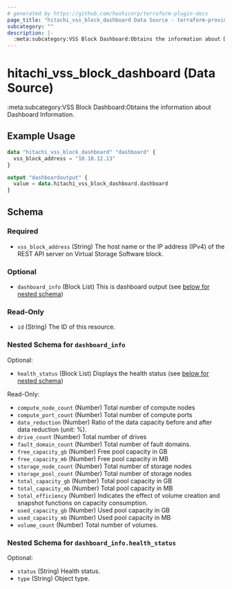 ```yaml
---
# generated by https://github.com/hashicorp/terraform-plugin-docs
page_title: "hitachi_vss_block_dashboard Data Source - terraform-provider-hitachi"
subcategory: ""
description: |-
  :meta:subcategory:VSS Block Dashboard:Obtains the information about Dashboard Information.
---
```


# hitachi_vss_block_dashboard (Data Source)

:meta:subcategory:VSS Block Dashboard:Obtains the information about Dashboard Information.

## Example Usage

```terraform
data "hitachi_vss_block_dashboard" "dashboard" {
  vss_block_address = "10.10.12.13"
}

output "dashboardoutput" {
  value = data.hitachi_vss_block_dashboard.dashboard
}
```

<!-- schema generated by tfplugindocs -->
## Schema

### Required

- `vss_block_address` (String) The host name or the IP address (IPv4) of the REST API server on Virtual Storage Software block.

### Optional

- `dashboard_info` (Block List) This is dashboard output (see [below for nested schema](#nestedblock--dashboard_info))

### Read-Only

- `id` (String) The ID of this resource.

<a id="nestedblock--dashboard_info"></a>
### Nested Schema for `dashboard_info`

Optional:

- `health_status` (Block List) Displays the health status (see [below for nested schema](#nestedblock--dashboard_info--health_status))

Read-Only:

- `compute_node_count` (Number) Total number of compute nodes
- `compute_port_count` (Number) Total number of compute ports
- `data_reduction` (Number) Ratio of the data capacity before and after data reduction (unit: %).
- `drive_count` (Number) Total number of drives
- `fault_domain_count` (Number) Total number of fault domains.
- `free_capacity_gb` (Number) Free pool capacity in GB
- `free_capacity_mb` (Number) Free pool capacity in MB
- `storage_node_count` (Number) Total number of storage nodes
- `storage_pool_count` (Number) Total number of storage nodes
- `total_capacity_gb` (Number) Total pool capacity in GB
- `total_capacity_mb` (Number) Total pool capacity in MB
- `total_efficiency` (Number) Indicates the effect of volume creation and snapshot functions on capacity consumption.
- `used_capacity_gb` (Number) Used pool capacity in GB
- `used_capacity_mb` (Number) Used pool capacity in MB
- `volume_count` (Number) Total number of volumes.

<a id="nestedblock--dashboard_info--health_status"></a>
### Nested Schema for `dashboard_info.health_status`

Optional:

- `status` (String) Health status.
- `type` (String) Object type.


